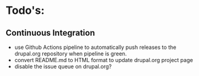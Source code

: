 # Todo's:

## Continuous Integration

* use Github Actions pipeline to automatically push releases to the drupal.org
repository when pipeline is green.
* convert README.md to HTML format to update drupal.org project page
* disable the issue queue on drupal.org?
